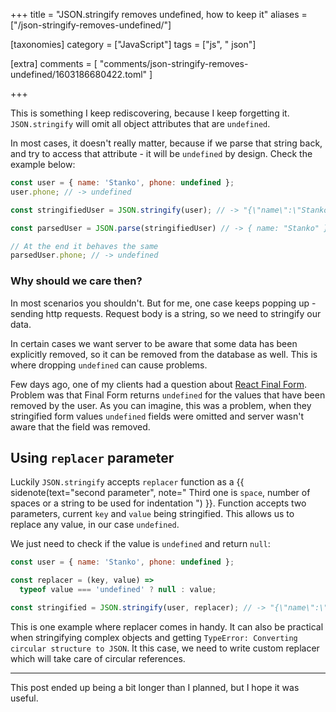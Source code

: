 +++
title = "JSON.stringify removes undefined, how to keep it"
aliases = ["/json-stringify-removes-undefined/"]

[taxonomies]
category = ["JavaScript"]
tags = ["js", " json"]

[extra]
comments = [
  "comments/json-stringify-removes-undefined/1603186680422.toml"
]

+++

This is something I keep rediscovering, because I keep forgetting it. `JSON.stringify` will omit all object attributes that are `undefined`.

In most cases, it doesn't really matter, because if we parse that string back, and try to access that attribute - it will be `undefined` by design. Check the example below:

```js
const user = { name: 'Stanko', phone: undefined };
user.phone; // -> undefined

const stringifiedUser = JSON.stringify(user); // -> "{\"name\":\"Stanko\"}"

const parsedUser = JSON.parse(stringifiedUser) // -> { name: "Stanko" }

// At the end it behaves the same
parsedUser.phone; // -> undefined
```

<!-- more -->

### Why should we care then?

In most scenarios you shouldn't. But for me, one case keeps popping up - sending http requests. Request body is a string, so we need to stringify our data.

In certain cases we want server to be aware that some data has been explicitly removed, so it can be removed from the database as well. This is where dropping `undefined` can cause problems.

Few days ago, one of my clients had a question about [React Final Form](https://github.com/final-form/react-final-form). Problem was that Final Form returns `undefined` for the values that have been removed by the user. As you can imagine, this was a problem, when they stringified form values `undefined` fields were omitted and server wasn't aware that the field was removed.

## Using `replacer` parameter

Luckily `JSON.stringify` accepts  `replacer` function as a
{{ sidenote(text="second parameter", note="
Third one is `space`, number of spaces or a string to be used for indentation
") }}.
Function accepts two parameters, current `key` and `value` being stringified. This allows us to replace any value, in our case `undefined`.

We just need to check if the value is `undefined` and return `null`:

```js
const user = { name: 'Stanko', phone: undefined };

const replacer = (key, value) =>
  typeof value === 'undefined' ? null : value;

const stringified = JSON.stringify(user, replacer); // -> "{\"name\":\"Stanko\",\"phone\":null}"
```

This is one example where replacer comes in handy. It can also be practical when stringifying complex objects and getting `TypeError: Converting circular structure to JSON`. It this case, we need to write custom replacer which will take care of circular references.

-----

This post ended up being a bit longer than I planned, but I hope it was useful.
